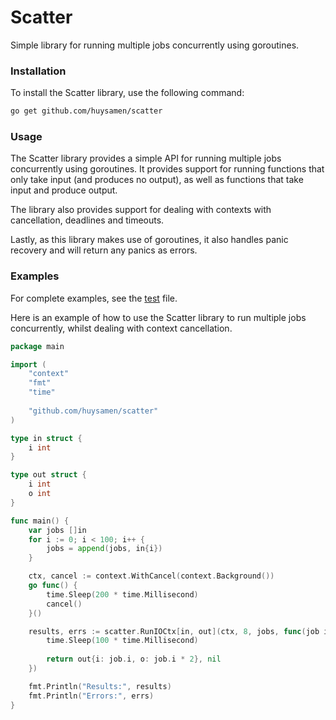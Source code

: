 # Scatter
Simple library for running multiple jobs concurrently using goroutines.

### Installation

To install the Scatter library, use the following command:

```sh
go get github.com/huysamen/scatter
```

### Usage

The Scatter library provides a simple API for running multiple jobs concurrently using goroutines. It provides
support for running functions that only take input (and produces no output), as well as functions that take
input and produce output.

The library also provides support for dealing with contexts with cancellation, deadlines and timeouts.

Lastly, as this library makes use of goroutines, it also handles panic recovery and will return any panics as
errors.


### Examples

For complete examples, see the [test](scatter_test.go) file.

Here is an example of how to use the Scatter library to run multiple jobs concurrently, whilst
dealing with context cancellation.

```go
package main

import (
	"context"
	"fmt"
	"time"
	
	"github.com/huysamen/scatter"
)

type in struct {
	i int
}

type out struct {
	i int
	o int
}

func main() {
	var jobs []in
	for i := 0; i < 100; i++ {
		jobs = append(jobs, in{i})
	}

	ctx, cancel := context.WithCancel(context.Background())
	go func() {
		time.Sleep(200 * time.Millisecond)
		cancel()
	}()

	results, errs := scatter.RunIOCtx[in, out](ctx, 8, jobs, func(job in) (out, error) {
		time.Sleep(100 * time.Millisecond)
		
		return out{i: job.i, o: job.i * 2}, nil
	})

	fmt.Println("Results:", results)
	fmt.Println("Errors:", errs)
}
```
